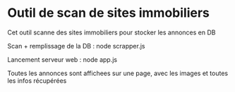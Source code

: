 Outil de scan de sites immobiliers
==================================

Cet outil scanne des sites immobiliers pour stocker les annonces en DB

Scan + remplissage de la DB : node scrapper.js

Lancement serveur web : node app.js

Toutes les annonces sont affichees sur une page, avec les images et toutes les infos récupérées
